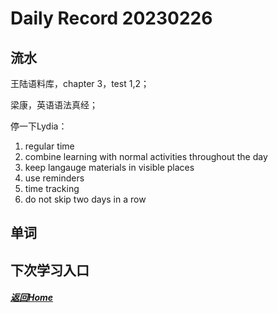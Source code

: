 
Daily Record 20230226
=====================

## 流水

王陆语料库，chapter 3，test 1,2；

梁康，英语语法真经；

停一下Lydia：

1. regular time
2. combine learning with normal activities throughout the day
3. keep langauge materials in visible places
4. use reminders
5. time tracking
6. do not skip two days in a row

## 单词



## 下次学习入口



##### [返回Home](../../../README.md)


